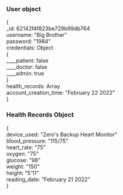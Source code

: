 ### User object 

{  
_id: 62142f4f823be729b99db764  
username: "Big Brother"  
password: "1984"  
credentials: Object  
{  
____patient: false  
____doctor: false  
____admin: true  
}  
health_records: Array  
account_creation_time: "February 22 2022"  
}  

### Health Records Object 

{  
device_used: "Zero's Backup Heart Monitor"  
blood_pressure: "115/75"  
heart_rate: "75"  
oxygen: "75"  
glucose: "98"  
weight: "150"  
height: "5'11"  
reading_date: "February 21 2022"  
}  
